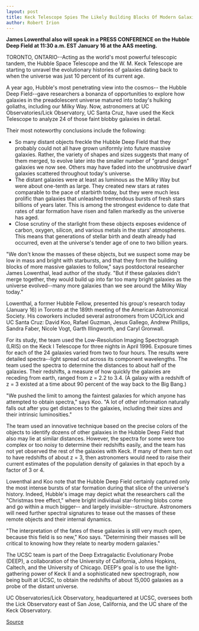 ```yaml
---
layout: post
title: Keck Telescope Spies The Likely Building Blocks Of Modern Galaxies
author: Robert Irion
---
```


**James Lowenthal also will speak in a PRESS CONFERENCE on the  Hubble Deep Field at 11:30 a.m. EST January 16 at the AAS meeting.**

TORONTO, ONTARIO--Acting as the world's most powerful telescopic  tandem, the Hubble Space Telescope and the W. M. Keck Telescope are  starting to unravel the evolutionary histories of galaxies dating  back to when the universe was just 10 percent of its current age.

A year ago, Hubble's most penetrating view into the cosmos-- the Hubble Deep Field--gave researchers a bonanza of opportunities  to explore how galaxies in the preadolescent universe matured into  today's hulking goliaths, including our Milky Way. Now, astronomers  at UC Observatories/Lick Observatory, UC Santa Cruz, have used the  Keck Telescope to analyze 24 of those faint blobby galaxies in  detail.

Their most noteworthy conclusions include the following:

* So many distant objects freckle the Hubble Deep Field that  they probably could not all have grown uniformly into future massive  galaxies. Rather, the variety of shapes and sizes suggests that many  of them merged, to evolve later into the smaller number of "grand  design" galaxies we now see. Others may have faded into the  unobtrusive dwarf galaxies scattered throughout today's universe.
* The distant galaxies were at least as luminous as the Milky  Way but were about one-tenth as large. They created new stars at  rates comparable to the pace of starbirth today, but they were much  less prolific than galaxies that unleashed tremendous bursts of  fresh stars billions of years later. This is among the strongest  evidence to date that rates of star formation have risen and fallen  markedly as the universe has aged.
* Close scrutiny of the starlight from these objects exposes  evidence of carbon, oxygen, silicon, and various metals in the stars'  atmospheres. This means that generations of stellar birth and death  already had occurred, even at the universe's tender age of one to two  billion years.

"We don't know the masses of these objects, but we suspect  some may be low in mass and bright with starbursts, and that they  form the building blocks of more massive galaxies to follow," says  postdoctoral researcher James Lowenthal, lead author of the study.  "But if these galaxies didn't merge together, they would build up into  far too many bright galaxies as the universe evolved--many more  galaxies than we see around the Milky Way today."

Lowenthal, a former Hubble Fellow, presented his group's  research today (January 16) in Toronto at the 189th meeting of the  American Astronomical Society. His coworkers included several  astronomers from UCO/Lick and UC Santa Cruz: David Koo, Rafael  Guzman, Jesus Gallego, Andrew Phillips, Sandra Faber, Nicole Vogt,  Garth Illingworth, and Caryl Gronwall.

For its study, the team used the Low-Resolution Imaging  Spectrograph (LRIS) on the Keck I Telescope for three nights in April  1996\. Exposure times for each of the 24 galaxies varied from two to  four hours. The results were detailed spectra--light spread out  across its component wavelengths. The team used the spectra to  determine the distances to about half of the galaxies. Their  redshifts, a measure of how quickly the galaxies are receding from  earth, ranged from z = 2.2 to 3.4. (A galaxy with a redshift of z = 3  existed at a time about 90 percent of the way back to the Big Bang.)

"We pushed the limit to among the faintest galaxies for which  anyone has attempted to obtain spectra," says Koo. "A lot of other  information naturally falls out after you get distances to the  galaxies, including their sizes and their intrinsic luminosities."

The team used an innovative technique based on the precise  colors of the objects to identify dozens of other galaxies in the  Hubble Deep Field that also may lie at similar distances. However,  the spectra for some were too complex or too noisy to determine  their redshifts easily, and the team has not yet observed the rest of  the galaxies with Keck. If many of them turn out to have redshifts of  about z = 3, then astronomers would need to raise their current  estimates of the population density of galaxies in that epoch by a  factor of 3 or 4.

Lowenthal and Koo note that the Hubble Deep Field certainly  captured only the most intense bursts of star formation during that  slice of the universe's history. Indeed, Hubble's image may depict  what the researchers call the "Christmas tree effect," where bright  individual star-forming blobs come and go within a much bigger-- and largely invisible--structure. Astronomers will need further  spectral signatures to tease out the masses of these remote objects  and their internal dynamics.

"The interpretation of the fates of these galaxies is still very  much open, because this field is so new," Koo says. "Determining  their masses will be critical to knowing how they relate to nearby  modern galaxies."

The UCSC team is part of the Deep Extragalactic Evolutionary  Probe (DEEP), a collaboration of the University of California, Johns  Hopkins, Caltech, and the University of Chicago. DEEP's goal is to use  the light-gathering power of Keck II and a sophisticated new  spectrograph, now being built at UCSC, to obtain the redshifts of  about 15,000 galaxies as a probe of the distant universe.

UC Observatories/Lick Observatory, headquartered at UCSC,  oversees both the Lick Observatory east of San Jose, California, and  the UC share of the Keck Observatory.

[Source](http://www1.ucsc.edu/news_events/press_releases/archive/96-97/01-97/011697-Keck_Telescope_spie.html "Permalink to 011697-Keck_Telescope_spie")
